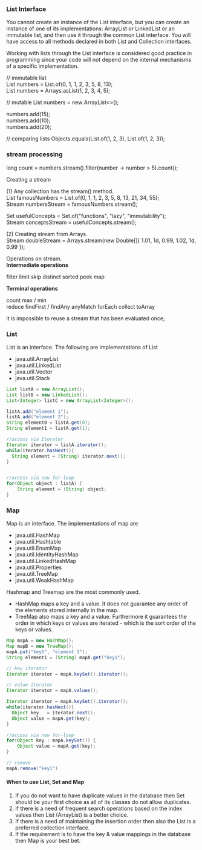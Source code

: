 
### List Interface
You cannot create an instance of the List interface, but you can create an instance of one of its implementations: ArrayList or LinkedList or an immutable list, and then use it through the common List interface. You will have access to all methods declared in both List<E> and Collection<E> interfaces.

Working with lists through the List interface is considered good practice in programming since your code will not depend on the internal mechanisms of a specific implementation.

// immutable list   
List<Integer> numbers = List.of(0, 1, 1, 2, 3, 5, 8, 13);   
List<Integer> numbers = Arrays.asList(1, 2, 3, 4, 5);    


// mutable 
List<Integer> numbers = new ArrayList<>();   

numbers.add(15);  
numbers.add(10);  
numbers.add(20);  

// comparing lists
Objects.equals(List.of(1, 2, 3), List.of(1, 2, 3));    


### stream processing 

long count = numbers.stream().filter(number -> number > 5).count();    

Creating a stream

(1) Any collection has the stream() method.  
List<Integer> famousNumbers = List.of(0, 1, 1, 2, 3, 5, 8, 13, 21, 34, 55);  
Stream<Integer> numbersStream = famousNumbers.stream();  

Set<String> usefulConcepts = Set.of("functions", "lazy", "immutability");   
Stream<String> conceptsStream = usefulConcepts.stream();  

(2) Creating stream from Arrays.  
Stream<Double> doubleStream = Arrays.stream(new Double[]{ 1.01, 1d, 0.99, 1.02, 1d, 0.99 });

Operations on stream.  
**Intermediate operations**

filter
limit 
skip 
distinct
sorted 
peek 
map 

**Terminal operations**

count
max / min  
reduce 
findFirst / findAny 
anyMatch 
forEach 
collect 
toArray 

it is impossible to reuse a stream that has been evaluated once;


### List
List is an interface. The following are implementations of List
- java.util.ArrayList
- java.util.LinkedList
- java.util.Vector
- java.util.Stack

```java
List listA = new ArrayList();
List listB = new LinkedList();
List<Integer> listC = new ArrayList<Integer>();

listA.add("element 1");
listA.add("element 2");
String element0 = listA.get(0);
String element1 = listA.get(1);

//access via Iterator
Iterator iterator = listA.iterator();
while(iterator.hasNext(){
  String element = (String) iterator.next();
}


//access via new for-loop
for(Object object : listA) {
    String element = (String) object;
}
```

### Map
Map is an interface. The implementations of map are
- java.util.HashMap
- java.util.Hashtable
- java.util.EnumMap
- java.util.IdentityHashMap
- java.util.LinkedHashMap
- java.util.Properties
- java.util.TreeMap
- java.util.WeakHashMap

Hashmap and Treemap are the most commonly used. 
- HashMap maps a key and a value. It does not guarantee any order of the elements stored internally in the map.
- TreeMap also maps a key and a value. Furthermore it guarantees the order in which keys or values are iterated - which is the sort order of the keys or values.

```java
Map mapA = new HashMap();
Map mapB = new TreeMap();
mapA.put("key1", "element 1");
String element1 = (String) mapA.get("key1");

// key iterator
Iterator iterator = mapA.keySet().iterator();

// value iterator
Iterator iterator = mapA.values();

Iterator iterator = mapA.keySet().iterator();
while(iterator.hasNext(){
  Object key   = iterator.next();
  Object value = mapA.get(key);
}

//access via new for-loop
for(Object key : mapA.keySet()) {
    Object value = mapA.get(key);
}

// remove
mapA.remove("key1")
```

#### When to use List, Set and Map 
1) If you do not want to have duplicate values in the database then Set should be your first choice as all of its classes do not allow duplicates.
2) If there is a need of frequent search operations based on the index values then List (ArrayList) is a better choice.
3) If there is a need of maintaining the insertion order then also the List is a preferred collection interface.
4) If the requirement is to have the key & value mappings in the database then Map is your best bet.

